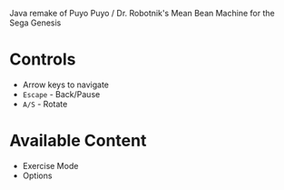 Java remake of Puyo Puyo / Dr. Robotnik's Mean Bean Machine for the Sega Genesis

# Controls
- Arrow keys to navigate
- `Escape` - Back/Pause
- `A/S` - Rotate

# Available Content
- Exercise Mode
- Options
